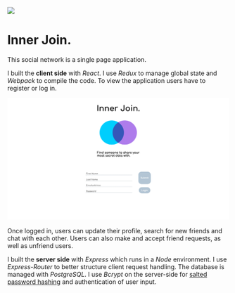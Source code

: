 [<img src="https://img.shields.io/badge/Cypress-passing-green.svg?logo=LOGO">](LINK)

# Inner Join.

This social network is a single page application.

I built the **client side** with _React_. I use _Redux_ to manage global state and _Webpack_ to compile the code. To view the application users have to register or log in.

![Image registration page](/images/registration.png)

Once logged in, users can update their profile, search for new friends and chat with each other. Users can also make and accept friend requests, as well as unfriend users.

I built the **server side** with _Express_ which runs in a _Node_ environment. I use _Express-Router_ to better structure client request handling. The database is managed with _PostgreSQL_. I use _Bcrypt_ on the server-side for [salted password hashing](https://crackstation.net/hashing-security.htm#normalhashing) and authentication of user input.
